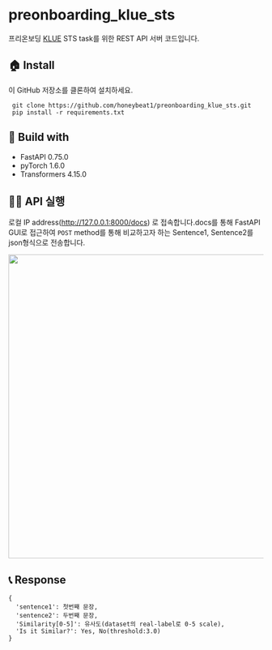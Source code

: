 # preonboarding_klue_sts
프리온보딩 [KLUE](https://github.com/KLUE-benchmark/KLUE) STS task를 위한 REST API 서버 코드입니다.  

🏠 Install
---
이 GitHub 저장소를 클론하여 설치하세요. 

     git clone https://github.com/honeybeat1/preonboarding_klue_sts.git
     pip install -r requirements.txt

🔧 Build with
---
- FastAPI 0.75.0
- pyTorch 1.6.0
- Transformers 4.15.0


🏃‍♀️ API 실행
---
로컬 IP address(http://127.0.0.1:8000/docs) 로 접속합니다.docs를 통해 FastAPI GUI로 접근하여 
`POST` method를 통해 비교하고자 하는 Sentence1, Sentence2를 json형식으로 전송합니다.  

<img src="https://github.com/honeybeat1/preonboarding_klue_sts/blob/6961e7402db55205d1f17f1ce302ac781ba2de54/api_req_res.png" width="600">


📞 Response
---

    {
      'sentence1': 첫번째 문장, 
      'sentence2': 두번째 문장, 
      'Similarity[0-5]': 유사도(dataset의 real-label로 0-5 scale), 
      'Is it Similar?': Yes, No(threshold:3.0)
    }
